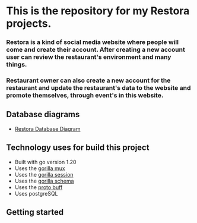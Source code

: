# This is the repository for my Restora projects.

### Restora is a kind of social media website where people will come and create their account. After creating a new account user can review the restaurant's environment and many things.

### Restaurant owner can also create a new account for the restaurant and update the restaurant's data to the website and promote themselves, through event's in this website.

## Database diagrams

* [Restora Database Diagram](https://dbdiagram.io/d/61fa967e85022f4ee52aa6c7)

## Technology uses for build this project

* Built with go version 1.20
* Uses the [gorilla mux](https://github.com/gorilla/mux)
* Uses the [gorilla session](https://github.com/gorilla/sessions)
* Uses the [gorilla schema](https://github.com/gorilla/schema)
* Uses the [proto buff](https://github.com/protocolbuffers/protobuf)
* Uses postgreSQL

## Getting started

